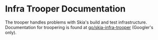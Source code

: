 Infra Trooper Documentation
===========================

The trooper handles problems with Skia's build and test infrastructure.
Documentation for troopering is found at [go/skia-infra-trooper](http://go/skia-infra-trooper) (Googler's only).
